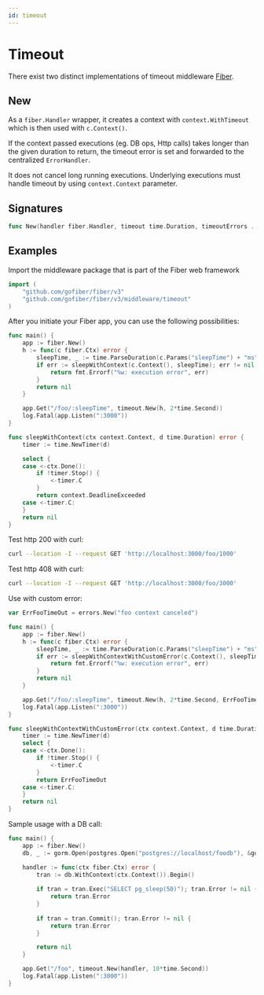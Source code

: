 ```yaml
---
id: timeout
---
```


# Timeout

There exist two distinct implementations of timeout middleware [Fiber](https://github.com/gofiber/fiber).

## New

As a `fiber.Handler` wrapper, it creates a context with `context.WithTimeout` which is then used with `c.Context()`.

If the context passed executions (eg. DB ops, Http calls) takes longer than the given duration to return, the timeout error is set and forwarded to the centralized `ErrorHandler`.

It does not cancel long running executions. Underlying executions must handle timeout by using `context.Context` parameter.

## Signatures

```go
func New(handler fiber.Handler, timeout time.Duration, timeoutErrors ...error) fiber.Handler
```

## Examples

Import the middleware package that is part of the Fiber web framework

```go
import (
    "github.com/gofiber/fiber/v3"
    "github.com/gofiber/fiber/v3/middleware/timeout"
)
```

After you initiate your Fiber app, you can use the following possibilities:

```go
func main() {
    app := fiber.New()
    h := func(c fiber.Ctx) error {
        sleepTime, _ := time.ParseDuration(c.Params("sleepTime") + "ms")
        if err := sleepWithContext(c.Context(), sleepTime); err != nil {
            return fmt.Errorf("%w: execution error", err)
        }
        return nil
    }

    app.Get("/foo/:sleepTime", timeout.New(h, 2*time.Second))
    log.Fatal(app.Listen(":3000"))
}

func sleepWithContext(ctx context.Context, d time.Duration) error {
    timer := time.NewTimer(d)

    select {
    case <-ctx.Done():
        if !timer.Stop() {
            <-timer.C
        }
        return context.DeadlineExceeded
    case <-timer.C:
    }
    return nil
}
```

Test http 200 with curl:

```bash
curl --location -I --request GET 'http://localhost:3000/foo/1000' 
```

Test http 408 with curl:

```bash
curl --location -I --request GET 'http://localhost:3000/foo/3000' 
```

Use with custom error:

```go
var ErrFooTimeOut = errors.New("foo context canceled")

func main() {
    app := fiber.New()
    h := func(c fiber.Ctx) error {
        sleepTime, _ := time.ParseDuration(c.Params("sleepTime") + "ms")
        if err := sleepWithContextWithCustomError(c.Context(), sleepTime); err != nil {
            return fmt.Errorf("%w: execution error", err)
        }
        return nil
    }

    app.Get("/foo/:sleepTime", timeout.New(h, 2*time.Second, ErrFooTimeOut))
    log.Fatal(app.Listen(":3000"))
}

func sleepWithContextWithCustomError(ctx context.Context, d time.Duration) error {
    timer := time.NewTimer(d)
    select {
    case <-ctx.Done():
        if !timer.Stop() {
            <-timer.C
        }
        return ErrFooTimeOut
    case <-timer.C:
    }
    return nil
}
```

Sample usage with a DB call:

```go
func main() {
    app := fiber.New()
    db, _ := gorm.Open(postgres.Open("postgres://localhost/foodb"), &gorm.Config{})

    handler := func(ctx fiber.Ctx) error {
        tran := db.WithContext(ctx.Context()).Begin()
        
        if tran = tran.Exec("SELECT pg_sleep(50)"); tran.Error != nil {
            return tran.Error
        }
        
        if tran = tran.Commit(); tran.Error != nil {
            return tran.Error
        }

        return nil
    }

    app.Get("/foo", timeout.New(handler, 10*time.Second))
    log.Fatal(app.Listen(":3000"))
}
```
